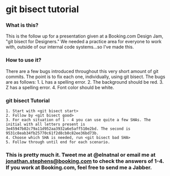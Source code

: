 # git bisect tutorial

### What is this?
This is the follow up for a presentation given at a Booking.com Design Jam, "git bisect for Designers." We needed a practice area for everyone to work with, outside of our internal code systems...so I've made this.

### How to use it?
There are a few bugs introduced throughout this very short amount of git commits. The point is to fix each one, individually, using git bisect. The bugs are as follows:
	1. L has a spelling error.
	2. The background should be red.
	3. Z has a spelling error.
	4. Font color should be white.

### git bisect Tutorial
	1. Start with <git bisect start>
	2. Follow by <git bisect good>
	3. For each situation of 1 - 4 you can use quite a few SHAs. The initial with all letters present is 3e45947b02c79a11d952aa3932a6e5aff510e2bd. The second is 9531c8eab34fb25770c61f2d8cb0c82ee36bd73b. 
	4. Choose which SHA is needed, run <git bisect bad SHA>
	5. Follow through until end for each scenario.


### This is pretty much it. Tweet me at @elnatnal or email me at jonathan.stephens@booking.com to check the answers of 1-4. If you work at Booking.com, feel free to send me a Jabber.
